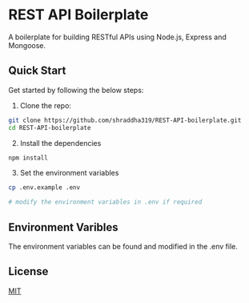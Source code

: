 # REST API Boilerplate

A boilerplate for building RESTful APIs using Node.js, Express and Mongoose.

## Quick Start

Get started by following the below steps:

1. Clone the repo:

```bash
git clone https://github.com/shraddha319/REST-API-boilerplate.git
cd REST-API-boilerplate
```

2. Install the dependencies

```bash
npm install
```

3. Set the environment variables

```bash
cp .env.example .env

# modify the environment variables in .env if required
```

## Environment Varibles

The environment variables can be found and modified in the .env file.

## License

[MIT](LICENSE)
